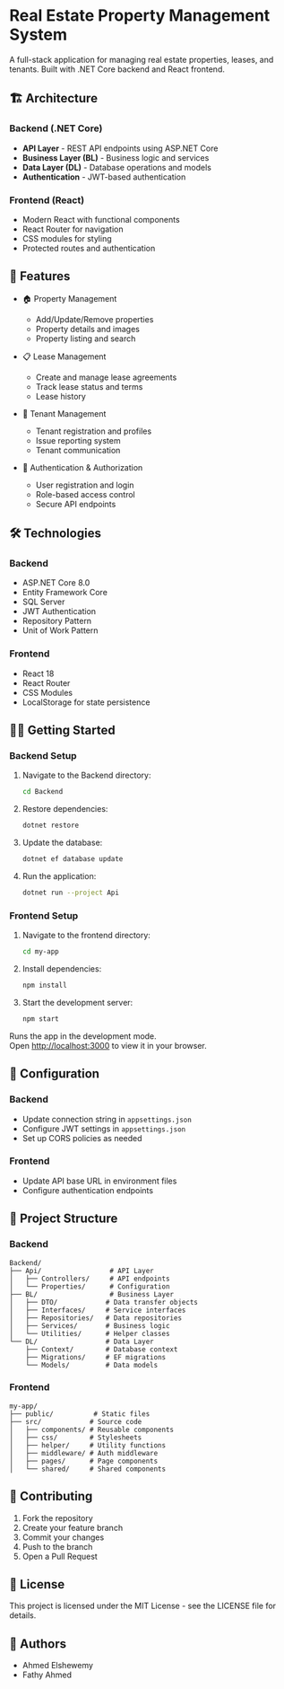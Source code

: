 # Real Estate Property Management System

A full-stack application for managing real estate properties, leases, and tenants. Built with .NET Core backend and React frontend.

## 🏗️ Architecture

### Backend (.NET Core)
- **API Layer** - REST API endpoints using ASP.NET Core
- **Business Layer (BL)** - Business logic and services
- **Data Layer (DL)** - Database operations and models
- **Authentication** - JWT-based authentication

### Frontend (React)
- Modern React with functional components
- React Router for navigation
- CSS modules for styling
- Protected routes and authentication

## 🚀 Features

- 🏠 Property Management
  - Add/Update/Remove properties
  - Property details and images
  - Property listing and search

- 📋 Lease Management
  - Create and manage lease agreements
  - Track lease status and terms
  - Lease history

- 👥 Tenant Management
  - Tenant registration and profiles
  - Issue reporting system
  - Tenant communication

- 🔐 Authentication & Authorization
  - User registration and login
  - Role-based access control
  - Secure API endpoints

## 🛠️ Technologies

### Backend
- ASP.NET Core 8.0
- Entity Framework Core
- SQL Server
- JWT Authentication
- Repository Pattern
- Unit of Work Pattern

### Frontend
- React 18
- React Router
- CSS Modules
- LocalStorage for state persistence

## 🏃‍♂️ Getting Started

### Backend Setup
1. Navigate to the Backend directory:
   ```bash
   cd Backend
   ```
2. Restore dependencies:
   ```bash
   dotnet restore
   ```
3. Update the database:
   ```bash
   dotnet ef database update
   ```
4. Run the application:
   ```bash
   dotnet run --project Api
   ```

### Frontend Setup
1. Navigate to the frontend directory:
   ```bash
   cd my-app
   ```
2. Install dependencies:
   ```bash
   npm install
   ```
3. Start the development server:
   ```bash
   npm start
   ```

Runs the app in the development mode.\
Open [http://localhost:3000](http://localhost:3000) to view it in your browser.

## 🔧 Configuration

### Backend
- Update connection string in `appsettings.json`
- Configure JWT settings in `appsettings.json`
- Set up CORS policies as needed

### Frontend
- Update API base URL in environment files
- Configure authentication endpoints

## 📁 Project Structure

### Backend
```
Backend/
├── Api/                 # API Layer
│   ├── Controllers/     # API endpoints
│   └── Properties/      # Configuration
├── BL/                  # Business Layer
│   ├── DTO/            # Data transfer objects
│   ├── Interfaces/     # Service interfaces
│   ├── Repositories/   # Data repositories
│   ├── Services/       # Business logic
│   └── Utilities/      # Helper classes
└── DL/                 # Data Layer
    ├── Context/        # Database context
    ├── Migrations/     # EF migrations
    └── Models/         # Data models
```

### Frontend
```
my-app/
├── public/          # Static files
├── src/            # Source code
│   ├── components/ # Reusable components
│   ├── css/        # Stylesheets
│   ├── helper/     # Utility functions
│   ├── middleware/ # Auth middleware
│   ├── pages/      # Page components
│   └── shared/     # Shared components
```

## 🤝 Contributing

1. Fork the repository
2. Create your feature branch
3. Commit your changes
4. Push to the branch
5. Open a Pull Request

## 📝 License

This project is licensed under the MIT License - see the LICENSE file for details.

## 👥 Authors

- Ahmed Elshewemy
- Fathy Ahmed
